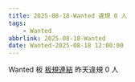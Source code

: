```yaml
---
title: 2025-08-18-Wanted 違規 0 人
tags:
    - Wanted
abbrlink: 2025-08-18-Wanted
date: Wanted-2025-08-18 12:00:00
---
```

Wanted 板 [板規連結](https://www.ptt.cc/bbs/Wanted/M.1608829773.A.D3B.html)
昨天違規 0 人
